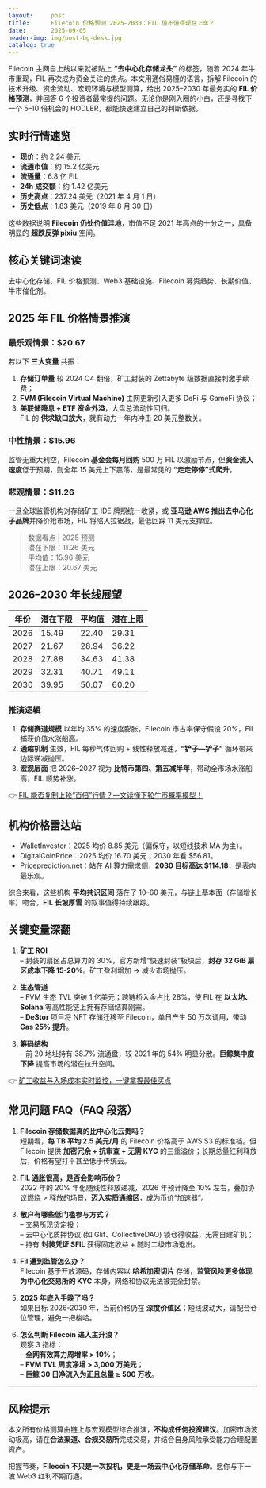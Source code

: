 ```yaml
---
layout:     post
title:      Filecoin 价格预测 2025–2030：FIL 值不值得现在上车？
date:       2025-09-05
header-img: img/post-bg-desk.jpg
catalog: true
---
```


Filecoin 主网自上线以来就被贴上 **“去中心化存储龙头”** 的标签，随着 2024 年牛市重现，FIL 再次成为资金关注的焦点。本文用通俗易懂的语言，拆解 Filecoin 的技术升级、资金流动、宏观环境与模型测算，给出 2025–2030 年最务实的 **FIL 价格预测**，并回答 6 个投资者最常提的问题。无论你是刚入圈的小白，还是寻找下一个 5–10 倍机会的 HODLER，都能快速建立自己的判断依据。

## 实时行情速览

- **现价**：约 2.24 美元  
- **流通市值**：约 15.2 亿美元  
- **流通量**：6.8 亿 FIL  
- **24h 成交额**：约 1.42 亿美元  
- **历史高点**：237.24 美元（2021 年 4 月 1 日）  
- **历史低点**：1.83 美元（2019 年 8 月 30 日）

这些数据说明 **Filecoin 仍处价值洼地**，市值不足 2021 年高点的十分之一，具备明显的 **超跌反弹 pixiu** 空间。

## 核心关键词速读

去中心化存储、FIL 价格预测、Web3 基础设施、Filecoin 募资趋势、长期价值、牛市催化剂。

## 2025 年 FIL 价格情景推演

### 最乐观情景：$20.67  
若以下 **三大变量** 共振：  
1. **存储订单量** 较 2024 Q4 翻倍，矿工封装的 Zettabyte 级数据直接刺激手续费；  
2. **FVM (Filecoin Virtual Machine)** 主网更新引入更多 DeFi 与 GameFi 协议；  
3. **美联储降息 + ETF 资金外溢**，大盘总流动性回归。  
FIL 的 **供求缺口放大**，就有动力一年内冲击 20 美元整数关。

### 中性情景：$15.96  
监管无重大利空，Filecoin **基金会每月回购** 500 万 FIL 以激励节点，但**资金流入速度**低于预期，则全年 15 美元上下震荡，是最常见的 **“走走停停”式爬升**。

### 悲观情景：$11.26  
一旦全球监管机构对存储矿工 IDE 牌照统一收紧，或 **亚马逊 AWS 推出去中心化子品牌**并降价抢市场，FIL 将陷入拉锯战，最低回踩 11 美元支撑位。

> 数据看点 | 2025 预测  
> 潜在下限：11.26 美元  
> 平均值：15.96 美元  
> 潜在上限：20.67 美元  

## 2026–2030 年长线展望

| 年份 | 潜在下限 | 平均值 | 潜在上限 |
|------|----------|--------|----------|
| 2026 | 15.49    | 22.40  | 29.31    |
| 2027 | 21.67    | 28.94  | 36.22    |
| 2028 | 27.88    | 34.63  | 41.38    |
| 2029 | 32.31    | 40.71  | 49.11    |
| 2030 | 39.95    | 50.07  | 60.20    |

### 推演逻辑
1. **存储赛道规模** 以年均 35% 的速度膨胀，Filecoin 市占率保守假设 20%，FIL 捕获价值水涨船高。  
2. **通缩机制** 生效，FIL 每秒气体回购 + 线性释放减速，**“铲子—铲子”** 循环带来边际递减抛压。  
3. **宏观层面** 把 2026–2027 视为 **比特币第四、第五减半年**，带动全市场水涨船高，FIL 顺势补涨。  

👉 [FIL 能否复制上轮“百倍”行情？一文读懂下轮牛市概率模型！](https://okxdog.com/)

## 机构价格雷达站

- WalletInvestor：2025 均价 8.85 美元（偏保守，以短线技术 MA 为主）。  
- DigitalCoinPrice：2025 均价 16.70 美元；2030 年看 $56.81。  
- Priceprediction.net：站在 AI 算力需求侧，**2030 目标高达 $114.18**，是表内最乐观。  

综合来看，这些机构 **平均共识区间** 落在了 10–60 美元，与链上基本面（存储增长率）吻合，**FIL 长坡厚雪** 的叙事值得持续跟踪。

## 关键变量深翻

1. **矿工 ROI**  
   – 封装的扇区占总算力的 30%，官方新增“快速封装”板块后，**封存 32 GiB 扇区成本下降 15-20%**。矿工盈利增加 → 减少市场抛压。

2. **生态管道**  
   – FVM 生态 TVL 突破 1 亿美元；跨链桥入金占比 28%，使 FIL 在 **以太坊、Solana** 等高性能链上拥有存储结算刚需。   
   – **DeStor** 项目将 NFT 存储迁移至 Filecoin，单日产生 50 万次调用，带动 **Gas 25% 提升**。

3. **筹码结构**  
   – 前 20 地址持有 38.7% 流通盘，较 2021 年的 54% 明显分散。**巨鲸集中度下降** 提高市场的潜在拉升空间。  

👉 [矿工收益与入场成本实时监控，一键拿捏最佳买点](https://okxdog.com/)

## 常见问题 FAQ（FAQ 段落）

1. **Filecoin 存储数据真的比中心化云贵吗？**  
   短期看，**每 TB 平均 2.5 美元/月** 的 Filecoin 价格高于 AWS S3 的标准档。但 Filecoin 提供 **加密冗余 + 抗审查 + 无需 KYC** 的三重溢价；长期总量红利释放后，价格有望打平甚至低于传统云。

2. **FIL 通胀很高，是否会影响币价？**  
   2022 年的 20% 年化随线性释放递减，2026 年预计降至 10% 左右，叠加协议燃烧 > 释放的场景，**迈入实质通缩区**，成为币价“加速器”。

3. **散户有哪些低门槛参与方式？**  
   – 交易所现货定投；  
   – 去中心化质押协议 \(如 Glif、CollectiveDAO\) 锁仓得收益，无需自建矿机；  
   – 持有 **封装凭证 SFIL** 获得固定收益 + 随时二级市场退出。

4. **Fil 遭到监管怎么办？**  
   Filecoin 基于开放源码，存储内容以 **哈希加密切片** 存储，**监管风险更多体现为中心化交易所的 KYC** 本身，网络和协议无法被完全封禁。

5. **2025 年底入手晚了吗？**  
   如果目标 2026-2030 年，当前价格仍在 **深度价值区**；短线波动大，请配合仓位管理，避免一把梭哈。

6. **怎么判断 Filecoin 进入主升浪？**  
   观察 3 指标：  
   – **全网有效算力周增率 > 10%**；  
   – **FVM TVL 周度净增 > 3,000 万美元**；  
   – **巨鲸 30 日净流入为正且总量 ≥ 500 万枚**。

---

## 风险提示

本文所有价格测算由链上与宏观模型综合推演，**不构成任何投资建议**。加密市场波动极高，请在**合法渠道、合规交易所**完成交易，并结合自身风险承受能力合理配置资产。

把握节奏，**Filecoin 不只是一次投机，更是一场去中心化存储革命**。愿你与下一波 Web3 红利不期而遇。